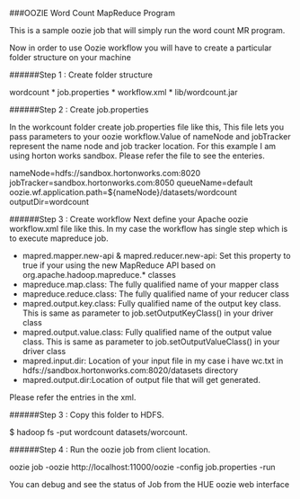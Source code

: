 ###OOZIE Word Count MapReduce Program

This is a sample oozie job that will simply run the word count MR program. 

Now in order to use Oozie workflow you will have to create a particular folder structure on your machine

######Step 1 : Create folder structure  

wordcount
	* job.properties
	* workflow.xml
	* lib/wordcount.jar



######Step 2 : Create job.properties

In the workcount folder create job.properties file like this, This file lets you pass parameters to your oozie workflow.Value of nameNode and jobTracker represent the name node and job tracker location. For this example I am using horton works sandbox. Please refer the file to see the enteries.

nameNode=hdfs://sandbox.hortonworks.com:8020
jobTracker=sandbox.hortonworks.com:8050
queueName=default
oozie.wf.application.path=${nameNode}/datasets/wordcount
outputDir=wordcount

######Step 3 : Create workflow
Next define your Apache oozie workflow.xml file like this. In my case the workflow has single step which is to execute mapreduce job.

* mapred.mapper.new-api & mapred.reducer.new-api: Set this property to true if your using the new MapReduce API based on org.apache.hadoop.mapreduce.* classes
* mapreduce.map.class: The fully qualified name of your mapper class
* mapreduce.reduce.class: The fully qualified name of your reducer class
* mapred.output.key.class: Fully qualified name of the output key class. This is same as parameter to job.setOutputKeyClass() in your driver class
* mapred.output.value.class: Fully qualified name of the output value class. This is same as parameter to job.setOutputValueClass() in your driver class
* mapred.input.dir: Location of your input file in my case i have wc.txt in hdfs://sandbox.hortonworks.com:8020/datasets directory
* mapred.output.dir:Location of output file that will get generated. 

Please refer the entries in the xml.

######Step 3 : Copy this folder to HDFS.

$ hadoop fs -put wordcount datasets/worcount.

######Step 4 : Run the oozie job from client location.

oozie job -oozie http://localhost:11000/oozie -config job.properties -run

You can debug and see the status of Job from the HUE oozie web interface

















